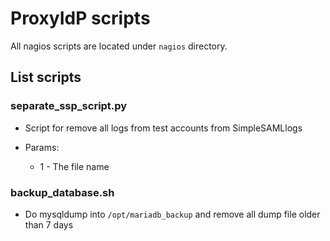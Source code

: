 # ProxyIdP scripts

All nagios scripts are located under `nagios` directory.

## List scripts

### separate_ssp_script.py
* Script for remove all logs from test accounts from SimpleSAMLlogs

* Params:
    * 1 - The file name
    
### backup_database.sh
* Do mysqldump into `/opt/mariadb_backup` and remove all dump file older than 7 days